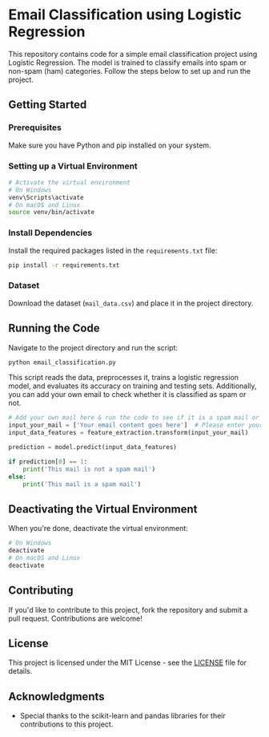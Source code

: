 # Email Classification using Logistic Regression

This repository contains code for a simple email classification project using Logistic Regression. The model is trained to classify emails into spam or non-spam (ham) categories. Follow the steps below to set up and run the project.

## Getting Started

### Prerequisites

Make sure you have Python and pip installed on your system.

### Setting up a Virtual Environment

```bash
# Activate the virtual environment
# On Windows
venv\Scripts\activate
# On macOS and Linux
source venv/bin/activate
```

### Install Dependencies

Install the required packages listed in the `requirements.txt` file:

```bash
pip install -r requirements.txt
```

### Dataset

Download the dataset (`mail_data.csv`) and place it in the project directory.

## Running the Code

Navigate to the project directory and run the script:

```bash
python email_classification.py
```

This script reads the data, preprocesses it, trains a logistic regression model, and evaluates its accuracy on training and testing sets. Additionally, you can add your own email to check whether it is classified as spam or not.

```python
# Add your own mail here & run the code to see if it is a spam mail or not!
input_your_mail = ['Your email content goes here']  # Please enter your emails here
input_data_features = feature_extraction.transform(input_your_mail)

prediction = model.predict(input_data_features)

if prediction[0] == 1:
    print('This mail is not a spam mail')
else:
    print('This mail is a spam mail')
```

## Deactivating the Virtual Environment

When you're done, deactivate the virtual environment:

```bash
# On Windows
deactivate
# On macOS and Linux
deactivate
```

## Contributing

If you'd like to contribute to this project, fork the repository and submit a pull request. Contributions are welcome!

## License

This project is licensed under the MIT License - see the [LICENSE](LICENSE) file for details.

## Acknowledgments

- Special thanks to the scikit-learn and pandas libraries for their contributions to this project.
